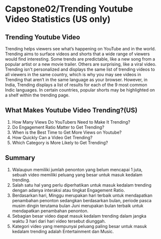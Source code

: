 # Capstone02/Trending Youtube Video Statistics (US only)
## Trending Youtube Video
Trending helps viewers see what’s happening on YouTube and in the world. Trending aims to surface videos and shorts that a wide range of viewers would find interesting. Some trends are predictable, like a new song from a popular artist or a new movie trailer. Others are surprising, like a viral video. Trending isn't personalized and displays the same list of trending videos to all viewers in the same country, which is why you may see videos in Trending that aren’t in the same language as your browser. However, in India, Trending displays a list of results for each of the 9 most common Indic languages. In certain countries, popular shorts may be highlighted on a shelf within the trending page. 
## What Makes Youtube Video Trending?(US)
1. How Many Views Do YouTubers Need to Make It Trending?
2. Do Engagement Ratio Matter to Get Trending?
3. When is the Best Time to Get More Views on Youtube?
4. How Quickly Can a Video Get Trending?
5. Which Category is More Likely to Get Trending?
## Summary
1. Walaupun memiliki jumlah penonton yang belum mencapai 1 juta, sebuah video memiliki peluang yang besar untuk masuk kedalam trending.
2. Salah satu hal yang perlu diperhatikan untuk masuk kedalam trending dengan adanya interaksi atau tingkat Engagement Ratio.
3. Berdasarkan hari, Minggu merupakan hari terbaik untuk mendapatkan penambahan penonton sedangkan berdasarkan bulan, periode pasca musim dingin terutama bulan Juni merupakan bulan terbaik untuk mendapatkan penambahan penonton.
4. Sebagian besar video dapat masuk kedalam trending dalam jangka waktu 3 hari dari hari video tersebut diunggah.
5. Kategori video yang mempunyai peluang paling besar untuk masuk kedalam trending adalah Entertainment dan Music.
